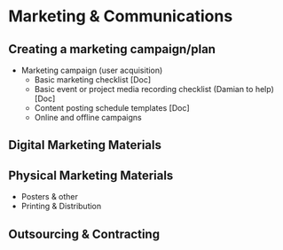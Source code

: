 # Marketing & Communications

## Creating a marketing campaign/plan

* Marketing campaign \(user acquisition\)
  * Basic marketing checklist \[Doc\]
  * Basic event or project media recording checklist \(Damian to help\) \[Doc\]
  * Content posting schedule templates \[Doc\]
  * Online and offline campaigns

## Digital Marketing Materials

## Physical Marketing Materials

* Posters & other 
* Printing & Distribution

## Outsourcing & Contracting

